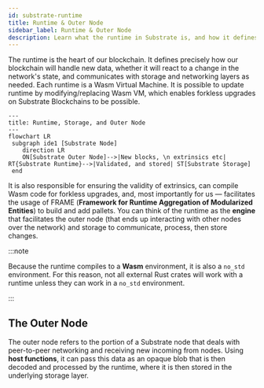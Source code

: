 ```yaml
---
id: substrate-runtime
title: Runtime & Outer Node
sidebar_label: Runtime & Outer Node
description: Learn what the runtime in Substrate is, and how it defines a state transition function.
---
```


The runtime is the heart of our blockchain.  It defines precisely how our blockchain will handle new data, whether it will react to a change in the network's state, and communicates with storage and networking layers as needed.  Each runtime is a Wasm Virtual Machine. It is possible to update runtime by modifying/replacing Wasm VM, which enables forkless upgrades on Substrate Blockchains to be possible.


```mermaid
---
title: Runtime, Storage, and Outer Node
---
flowchart LR
 subgraph ide1 [Substrate Node]
    direction LR
    ON[Substrate Outer Node]-->|New blocks, \n extrinsics etc| RT{Substrate Runtime}-->|Validated, and stored| ST[Substrate Storage]
 end
```

It is also responsible for ensuring the validity of extrinsics, can compile Wasm code for forkless upgrades, and, most importantly for us — facilitates the usage of FRAME (**Framework for Runtime Aggregation of Modularized Entities**) to build and add pallets.  You can think of the runtime as the **engine** that facilitates the outer node (that ends up interacting with other nodes over the network) and storage to communicate, process, then store changes.

:::note

Because the runtime compiles to a **Wasm** environment, it is also a `no_std` environment.  For this reason, not all external Rust crates will work with a runtime unless they can work in a `no_std` environment.

:::

## The Outer Node

The outer node refers to the portion of a Substrate node that deals with peer-to-peer networking and receiving new incoming from nodes.  Using **host functions**, it can pass this data as an opaque blob that is then decoded and processed by the runtime, where it is then stored in the underlying storage layer.